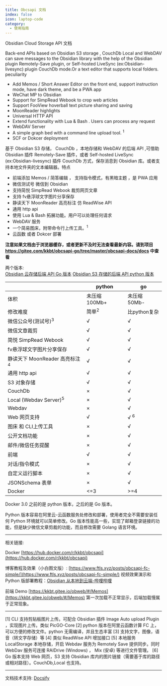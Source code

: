 ```yaml
---
title: Obcsapi 文档
index: false
icon: laptop-code
category:
  - 使用指南
---
```


Obsidian Cloud Storage API 文档

Back-end APIs based on Obsidian S3 storage , CouchDb Local and WebDAV can save messages to the Obsidian library with the help of the Obsidian plugin Remotely-Save plugin, or Self-hosted LiveSync (ex:Obsidian-livesync) plugin CouchDb mode.Or a text editor that supports local folders. peculiarity

- Add Memos / Short Answer Editor on the front end, support instruction mode, have dark theme, and be a PWA app
- WeChat MP to Obsidian
- Support for SimpRead Webook to crop web articles
- Support FooView hoverball text picture sharing and saving
- MoonReader highlights
- Universal HTTP API
- Extend functionality with Lua & Bash . Users can process any request
- WebDAV Server
- A simple graph bed with a command line upload tool. <sup>1</sup>
- SCF or Dokcer deployment

基于 Obsidian S3 存储， CouchDb ，本地存储和 WebDAV 的后端 API ,可借助 Obsidian 插件 Remotely-Save 插件，或者 Self-hosted LiveSync (ex:Obsidian-livesync) 插件 CouchDb 方式，保存消息到 Obsidian 库。或者支持本地文件夹的文本编辑器。特点

- 前端添加 Memos / 简答编辑 ， 支持指令模式，有黑暗主题 ，是 PWA 应用
- 微信测试号 微信到 Obsidian
- 支持简悦 SimpRead Webook 裁剪网页文章
- 支持 fv悬浮球文字图片分享保存
- 静读天下 MoonReader 高亮标注 仿 ReadWise API
- 通用 http api
- 使用 Lua & Bash 拓展功能。用户可以处理任何请求
- WebDAV 服务
- 一个简易图床，附带命令行上传工具。<sup>1</sup>
- 云函数 或者 Dokcer 部署

**注意如果文档由于浏览器缓存，或者更新不及时无法查看最新内容。请到项目 https://gitee.com/kkbt/obcsapi-go/tree/master/obcsapi-docs/docs 中查看**


两个版本:  
[Obsidian 云存储后端 API Go 版本](https://gitee.com/kkbt/obcsapi-go)
[Obsidian S3 存储的后端 API python 版本](https://gitee.com/kkbt/obsidian-csapi)  


|                                          | python           | go             |
| ---------------------------------------- | ---------------- | -------------- |
| 体积                                     | 未压缩 100Mb+    | 未压缩50Mb-    |
| 修改难度                                 | 简单<sup>2</sup> | 比python复杂   |
| 微信公众号(测试号)<sup>3</sup>           | √                | √              |
| 微信文章裁剪                             | √                | √              |
| 简悦 SimpRead Webook                     | √                | √              |
| fv悬浮球文字图片分享保存                 | √                | √              |
| 静读天下 MoonReader 高亮标注<sup>4</sup> | √                | √              |
| 通用 http api                            | √                | √              |
| S3 对象存储                              | √                | √              |
| CouchDb                                  | ×                | √              |
| Local (Webdav Server)<sup>5</sup>        | ×                | √              |
| Webdav                                   | ×                | √              |
| Web 网页支持                             | √                | √ <sup>6</sup> |
| 图床  和 CLI上传工具                     | ×                | √              |
| 公开文档功能                             | ×                | √              |
| 邮件/微信任务提醒                        | ×                | √              |
| 前端                                     | √                 | √              |
| 对话/指令模式                            | ×                | √              |
| 自定义运行脚本                           | ×                | √              |
| JSONSchema 表单                          | ×                | √              |
| Docker                                   | <=3              | >=4            |

Docker 3.0 之前的是 python 版本，之后的是 Go 版本。

Python 版本容易在阿里云-云函数服务处修改和部署，使用者完全不需要安装任何 Python 环境就可以简单修改。Go 版本性能高一些，实现了邮箱登录链接的功能，但是缺少微信文章剪裁的功能，而且修改需要 Golang 语言环境。

---

相关链接:

Docker [https://hub.docker.com/r/kkbt/obcsapi](https://hub.docker.com/r/kkbt/obcsapi)

博客教程及效果（小白图文版）: [https://www.ftls.xyz/posts/obcsapi-fc-simple/](https://www.ftls.xyz/posts/obcsapi-fc-simple/)
视频效果演示和 Python 版部署教程：[Obsidian 从本地到云端-哔哩哔哩](https://b23.tv/uJFvw3A)

前端 Demo [https://kkbt.gitee.io/obweb/#/Memos](https://kkbt.gitee.io/obweb/#/Memos) 第一次加载不正常显示，后端加载慢属于正常现象。


---

[1] CLI 支持剪贴板图片上传。可配合 Obsidian 插件 Image Auto upload Plugin ，实现图片上传。类似 PicGO-Core
[2] python 版本在阿里云函数计算 FC 上，可以方便的修改文件。python 无需编译，并且生态丰富
[3] 支持文字，图像，语音（转文字存储）等
[4] 类似 ReadWise API 增加接口
[5] 本地服务 LocalStorage 本地存储，开启 Webdav 服务为 Remotely Save 提供同步。同时 WebDav 服务可连接 RAIDrive (Windows) ， Mix (安卓) 等进行文件管理。
[6] Go 版本支持 Web 网页，S3 支持 Obsidian 库内的图片链接（需要基于库的路径或相对路径）。CouchDb,Local 也支持。

---

文档技术支持: [Docsify](https://docsify.js.org/#/)